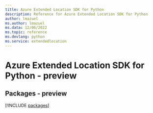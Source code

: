 ```yaml
---
title: Azure Extended Location SDK for Python
description: Reference for Azure Extended Location SDK for Python
author: lmazuel
ms.author: lmazuel
ms.data: 12/06/2022
ms.topic: reference
ms.devlang: python
ms.service: extendedlocation
---
```

# Azure Extended Location SDK for Python - preview
## Packages - preview
[!INCLUDE [packages](extended-location-index.md)]